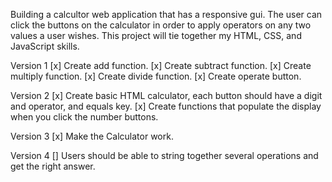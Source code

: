 Building a calcultor web application that has a responsive gui.  The user can click the buttons on the calculator in order to apply operators on any two values a user wishes.  This project will tie together my HTML, CSS, and JavaScript skills.

Version 1
[x] Create add function.
[x] Create subtract function.
[x] Create multiply function.
[x] Create divide function.
[x] Create operate button.

Version 2
[x] Create basic HTML calculator, each button should have a digit and operator, and equals key.
[x] Create functions that populate the display when you click the number buttons.

Version 3
[x] Make the Calculator work.

Version 4
[] Users should be able to string together several operations and get the right answer.
